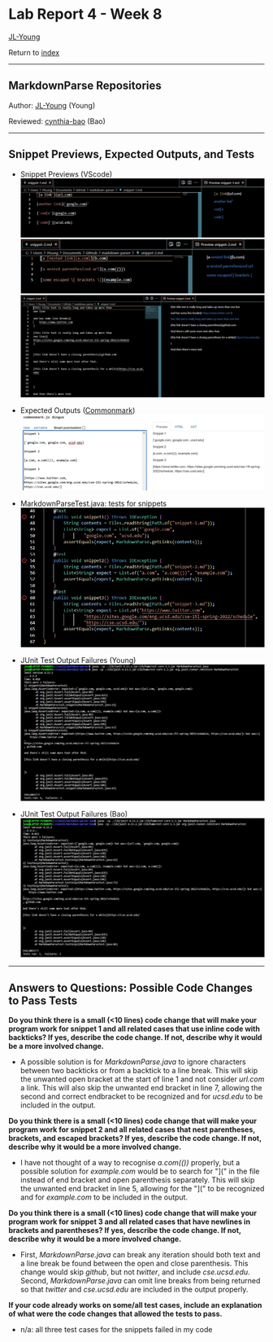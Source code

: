 # Lab Report 4 - Week 8

[JL-Young](https://github.com/JL-Young)

Return to [index](https://jl-young.github.io/cse15l-lab-reports/)

---
## MarkdownParse Repositories

Author: [JL-Young](https://github.com/JL-Young/markdown-parser) (Young)

Reviewed: [cynthia-bao](https://github.com/cynthia-bao/markdown-parser) (Bao)

---
## Snippet Previews, Expected Outputs, and Tests

- Snippet Previews (VScode)
![snippet-1-preview](lab-report-4/snippet-1-preview.jpg)
![snippet-2-preview](lab-report-4/snippet-2-preview.jpg)
![snippet-3-preview](lab-report-4/snippet-3-preview.jpg)

- Expected Outputs ([Commonmark](https://spec.commonmark.org/dingus/))
![expected-outputs](lab-report-4/snippets-expected-outputs.jpg)

- MarkdownParseTest.java: tests for snippets
![MarkdownParseTest.java code](lab-report-4/MarkdownParseTest_snippet-tests.jpg)

- JUnit Test Output Failures (Young)
![Test-failures_Young](lab-report-4/MarkdownParseTest_snippet-failures.jpg)

- JUnit Test Output Failures (Bao)
![Test-failures_Bao](lab-report-4/MarkdownParseTest-Bao_snippet-failures.jpg)

---
## Answers to Questions: Possible Code Changes to Pass Tests

__Do you think there is a small (<10 lines) code change that will make your program work for snippet 1 and all related cases that use inline code with backticks? If yes, describe the code change. If not, describe why it would be a more involved change.__

- A possible solution is for _MarkdownParse.java_ to ignore characters between two backticks or from a backtick to a line break. This will skip the unwanted open bracket at the start of line 1 and not consider _url.com_ a link. This will also skip the unwanted end bracket in line 7, allowing the second and correct endbracket to be recognized and for _ucsd.edu_ to be included in the output.

__Do you think there is a small (<10 lines) code change that will make your program work for snippet 2 and all related cases that nest parentheses, brackets, and escaped brackets? If yes, describe the code change. If not, describe why it would be a more involved change.__

- I have not thought of a way to recognise _a.com(())_ properly, but a possible solution for _example.com_ would be to search for "](" in the file instead of end bracket and open parenthesis separately. This will skip the unwanted end bracket in line 5, allowing for the "](" to be recognized and for _example.com_ to be included in the output.

__Do you think there is a small (<10 lines) code change that will make your program work for snippet 3 and all related cases that have newlines in brackets and parentheses? If yes, describe the code change. If not, describe why it would be a more involved change.__

- First, _MarkdownParse.java_ can break any iteration should both text and a line break be found between the open and close parenthesis. This change would skip _github_, but not _twitter_, and include _cse.ucsd.edu_. Second, _MarkdownParse.java_ can omit line breaks from being returned so that _twitter_ and _cse.ucsd.edu_ are included in the output properly.

__If your code already works on some/all test cases, include an explanation of what were the code changes that allowed the tests to pass.__

- n/a: all three test cases for the snippets failed in my code
